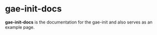 gae-init-docs
=============

**gae-init-docs** is the documentation for the gae-init and also serves as
an example page.
